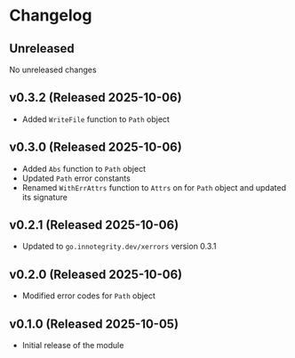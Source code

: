 # Changelog

## Unreleased

No unreleased changes

## v0.3.2 (Released 2025-10-06)

* Added `WriteFile` function to `Path` object

## v0.3.0 (Released 2025-10-06)

* Added `Abs` function to `Path` object
* Updated `Path` error constants
* Renamed `WithErrAttrs` function to `Attrs` on for `Path` object and updated its signature

## v0.2.1 (Released 2025-10-06)

* Updated to `go.innotegrity.dev/xerrors` version 0.3.1

## v0.2.0 (Released 2025-10-06)

* Modified error codes for `Path` object

## v0.1.0 (Released 2025-10-05)

* Initial release of the module
